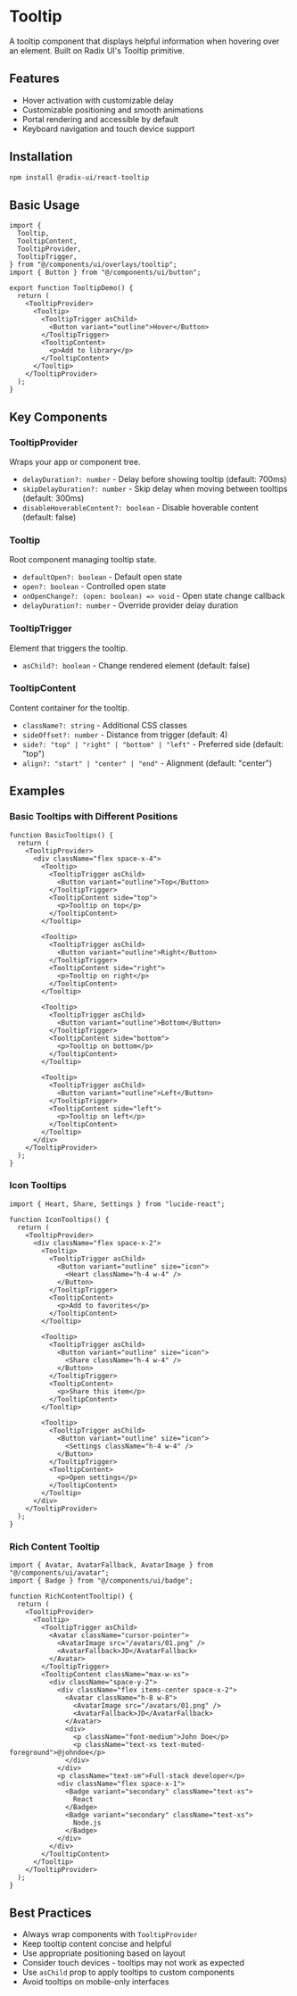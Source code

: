 # Tooltip

A tooltip component that displays helpful information when hovering over an element. Built on Radix UI's Tooltip primitive.

## Features

- Hover activation with customizable delay
- Customizable positioning and smooth animations
- Portal rendering and accessible by default
- Keyboard navigation and touch device support

## Installation

```bash
npm install @radix-ui/react-tooltip
```

## Basic Usage

```tsx
import {
  Tooltip,
  TooltipContent,
  TooltipProvider,
  TooltipTrigger,
} from "@/components/ui/overlays/tooltip";
import { Button } from "@/components/ui/button";

export function TooltipDemo() {
  return (
    <TooltipProvider>
      <Tooltip>
        <TooltipTrigger asChild>
          <Button variant="outline">Hover</Button>
        </TooltipTrigger>
        <TooltipContent>
          <p>Add to library</p>
        </TooltipContent>
      </Tooltip>
    </TooltipProvider>
  );
}
```

## Key Components

### TooltipProvider

Wraps your app or component tree.

- `delayDuration?: number` - Delay before showing tooltip (default: 700ms)
- `skipDelayDuration?: number` - Skip delay when moving between tooltips (default: 300ms)
- `disableHoverableContent?: boolean` - Disable hoverable content (default: false)

### Tooltip

Root component managing tooltip state.

- `defaultOpen?: boolean` - Default open state
- `open?: boolean` - Controlled open state
- `onOpenChange?: (open: boolean) => void` - Open state change callback
- `delayDuration?: number` - Override provider delay duration

### TooltipTrigger

Element that triggers the tooltip.

- `asChild?: boolean` - Change rendered element (default: false)

### TooltipContent

Content container for the tooltip.

- `className?: string` - Additional CSS classes
- `sideOffset?: number` - Distance from trigger (default: 4)
- `side?: "top" | "right" | "bottom" | "left"` - Preferred side (default: "top")
- `align?: "start" | "center" | "end"` - Alignment (default: "center")

## Examples

### Basic Tooltips with Different Positions

```tsx
function BasicTooltips() {
  return (
    <TooltipProvider>
      <div className="flex space-x-4">
        <Tooltip>
          <TooltipTrigger asChild>
            <Button variant="outline">Top</Button>
          </TooltipTrigger>
          <TooltipContent side="top">
            <p>Tooltip on top</p>
          </TooltipContent>
        </Tooltip>

        <Tooltip>
          <TooltipTrigger asChild>
            <Button variant="outline">Right</Button>
          </TooltipTrigger>
          <TooltipContent side="right">
            <p>Tooltip on right</p>
          </TooltipContent>
        </Tooltip>

        <Tooltip>
          <TooltipTrigger asChild>
            <Button variant="outline">Bottom</Button>
          </TooltipTrigger>
          <TooltipContent side="bottom">
            <p>Tooltip on bottom</p>
          </TooltipContent>
        </Tooltip>

        <Tooltip>
          <TooltipTrigger asChild>
            <Button variant="outline">Left</Button>
          </TooltipTrigger>
          <TooltipContent side="left">
            <p>Tooltip on left</p>
          </TooltipContent>
        </Tooltip>
      </div>
    </TooltipProvider>
  );
}
```

### Icon Tooltips

```tsx
import { Heart, Share, Settings } from "lucide-react";

function IconTooltips() {
  return (
    <TooltipProvider>
      <div className="flex space-x-2">
        <Tooltip>
          <TooltipTrigger asChild>
            <Button variant="outline" size="icon">
              <Heart className="h-4 w-4" />
            </Button>
          </TooltipTrigger>
          <TooltipContent>
            <p>Add to favorites</p>
          </TooltipContent>
        </Tooltip>

        <Tooltip>
          <TooltipTrigger asChild>
            <Button variant="outline" size="icon">
              <Share className="h-4 w-4" />
            </Button>
          </TooltipTrigger>
          <TooltipContent>
            <p>Share this item</p>
          </TooltipContent>
        </Tooltip>

        <Tooltip>
          <TooltipTrigger asChild>
            <Button variant="outline" size="icon">
              <Settings className="h-4 w-4" />
            </Button>
          </TooltipTrigger>
          <TooltipContent>
            <p>Open settings</p>
          </TooltipContent>
        </Tooltip>
      </div>
    </TooltipProvider>
  );
}
```

### Rich Content Tooltip

```tsx
import { Avatar, AvatarFallback, AvatarImage } from "@/components/ui/avatar";
import { Badge } from "@/components/ui/badge";

function RichContentTooltip() {
  return (
    <TooltipProvider>
      <Tooltip>
        <TooltipTrigger asChild>
          <Avatar className="cursor-pointer">
            <AvatarImage src="/avatars/01.png" />
            <AvatarFallback>JD</AvatarFallback>
          </Avatar>
        </TooltipTrigger>
        <TooltipContent className="max-w-xs">
          <div className="space-y-2">
            <div className="flex items-center space-x-2">
              <Avatar className="h-8 w-8">
                <AvatarImage src="/avatars/01.png" />
                <AvatarFallback>JD</AvatarFallback>
              </Avatar>
              <div>
                <p className="font-medium">John Doe</p>
                <p className="text-xs text-muted-foreground">@johndoe</p>
              </div>
            </div>
            <p className="text-sm">Full-stack developer</p>
            <div className="flex space-x-1">
              <Badge variant="secondary" className="text-xs">
                React
              </Badge>
              <Badge variant="secondary" className="text-xs">
                Node.js
              </Badge>
            </div>
          </div>
        </TooltipContent>
      </Tooltip>
    </TooltipProvider>
  );
}
```

## Best Practices

- Always wrap components with `TooltipProvider`
- Keep tooltip content concise and helpful
- Use appropriate positioning based on layout
- Consider touch devices - tooltips may not work as expected
- Use `asChild` prop to apply tooltips to custom components
- Avoid tooltips on mobile-only interfaces
